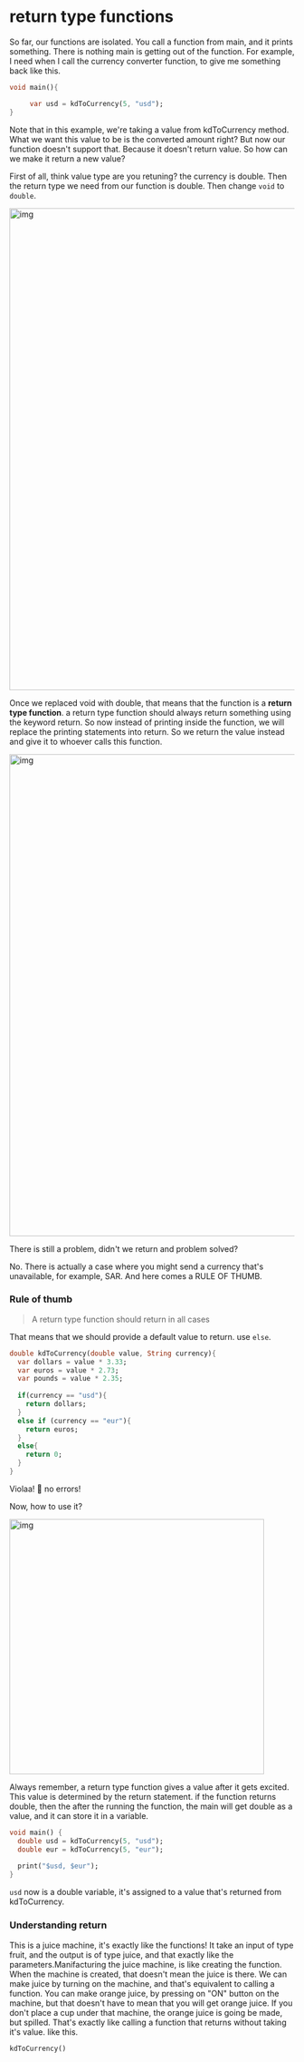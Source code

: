 # **return type functions**

So far, our functions are isolated. You call a function from main, and it prints something. There is nothing main is getting out of the function. For example, I need when I call the currency converter function, to give me something back like this. 

```dart
void main(){

     var usd = kdToCurrency(5, "usd");
}
```



Note that in this example, we're taking a value from kdToCurrency method. What we want this value to be is the converted amount right? But now our function doesn't support that. Because it doesn't return value. So how can we make it return a new value? 



First of all, think value type are you retuning? the currency is double. Then the return type we need from our function is double. Then change `void` to `double`. 

<img src="https://lh3.googleusercontent.com/G4mmzrDLyA2otBMWHehS84Obw26yAIzZdT8EI67rSPfF4x6jyK5E8gNccpoduVqt38_6dUFdNzBMhnzPZUf2NMH7wlwDuKH63FThZOG5kqjfnSxCb-9Oxa1Szg7hSouZZDtj5498" alt="img" width="850" />



Once we replaced void with double, that means that the function is a **return type function**. a return type function should always return something using the keyword return. So now instead of printing inside the function, we will replace the printing statements into return. So we return the value instead and give it to whoever calls this function. 

<img src="https://lh4.googleusercontent.com/rC0YZA2ImN86FOi5RTaqRhTE_JRmZvBB2Yavlinmv1atyW8gZQi5YgZMPiWhjN7Q2JOmNaXpW5bWUgdnLHQt-S0oUcQIvS51PV-UCZl2WDY9eI5TCw4a9t9cwx6FqvCRJPnEHvZ9" alt="img" width="850" />



There is still a problem, didn't we return and problem solved?

No. There is actually a case where you might send a currency that's unavailable, for example, SAR. And here comes a RULE OF THUMB. 



### **Rule of thumb**

> A return type function should return in all cases

That means that we should provide a default value to return. use `else`. 

```dart
double kdToCurrency(double value, String currency){
  var dollars = value * 3.33;
  var euros = value * 2.73;
  var pounds = value * 2.35;
  
  if(currency == "usd"){
    return dollars;
  }
  else if (currency == "eur"){
    return euros; 
  }
  else{
    return 0;
  }
}
```



Violaa! 🎉 no errors! 

Now, how to use it? 

<img src="https://lh4.googleusercontent.com/piaDbTN9hcBkcbbGlGSLYDxjAM_BZpWwly1zTwqXp5R8bg__zN1DznX5-Sk3_7obPZzkQEncpCIobIMXQIFADkZSHA923DKJSFg9M63VE8NbePKVMAfz9glfg97YJ1RqbfPkw1Jf" alt="img" width="450" />


Always remember, a return type function gives a value after it gets excited. This value is determined by the return statement. if the function returns double, then the after the running the function, the main will get double as a value, and it can store it in a variable.

```dart
void main() {
  double usd = kdToCurrency(5, "usd");
  double eur = kdToCurrency(5, "eur");
  
  print("$usd, $eur");
}
```

`usd` now is a double variable, it's assigned to a value that's returned from kdToCurrency. 



### Understanding return

This is a juice machine, it's exactly like the functions! It take an input of type fruit, and the output is of type juice, and that exactly like the parameters.Manifacturing the juice machine, is like creating the function. When the machine is created, that doesn't mean the juice is there. We can make juice by turning on the machine, and that's equivalent to calling a function. You can make orange juice, by pressing on "ON" button on the machine, but that doesn't have to mean that you will get orange juice. If you don't place a cup under that machine, the orange juice is going be made, but spilled. That's exactly like calling a function that returns without taking it's value. like this.

```dart
kdToCurrency()
```
































